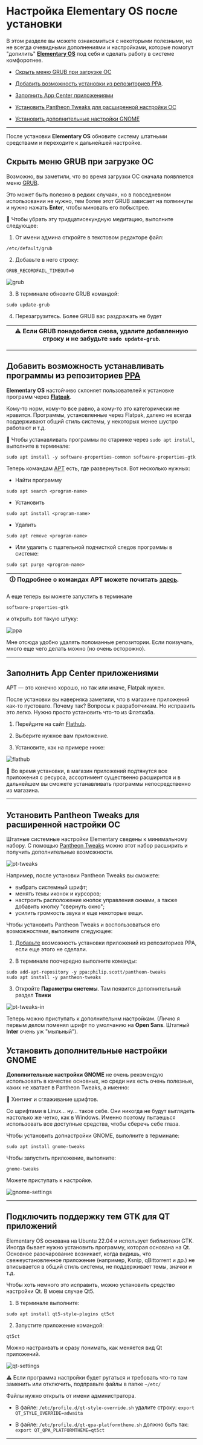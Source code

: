 # Настройка **Elementary OS** после установки

В этом разделе вы можете ознакомиться с некоторыми полезными, но не всегда очевидными дополнениями и настройками, которые помогут "допилить" [**Elementary OS**](https://elementary.io) под себя и сделать работу в системе комфоротнее.

* [Скрыть меню GRUB при загрузке ОС](#скрыть-меню-grub-при-загрузке-ос)

* [Добавить возможность установки из репозиториев РРА](#добавить-возможность-устанавливать-программы-из-репозиториев-рра).

* [Заполнить App Center приложениями](#заполнить-app-center-приложениями)

* [Установить Pantheon Tweaks для расширенной настройки ОС](#установить-pantheon-tweaks-для-расширенной-настройки-ос)

* [Установить дополнительные настройки GNOME](#установить-дополнительные-настройки-gnome)

---

После установки **Elementary OS** обновите систему штатными средствами и переходите к дальнейшей настройке.



## Скрыть меню GRUB при загрузке ОС

Возможно, вы заметили, что во время загрузки ОС сначала появляется меню [GRUB](https://stackedit.io/app#).

Это может быть полезно в редких случаях, но в повседневном использовании не нужно, тем более этот GRUB зависает на полминуты и нужно нажать **Enter**, чтобы миновать его побыстрее.   

🔵 Чтобы убрать эту тридцатисекундную медитацию, выполните следующее:

1. От имени админа откройте в текстовом редакторе файл:   

```
/etc/default/grub
```

2. Добавьте в него строку:   
```
GRUB_RECORDFAIL_TIMEOUT=0
```

![grub](https://github.com/ded-ared/eos-all-about/blob/main/images/grub-setup.png)

3. В терминале обновите GRUB командой:   

```
sudo update-grub
```

4. Перезагрузитесь. Более GRUB вас раздражать не будет

| ⚠️ Если GRUB понадобится снова, удалите добавленную строку и не забудьте `sudo update-grub`. |
|---|

---



## Добавить возможность устанавливать программы из репозиториев [РРА](https://help.ubuntu.ru/wiki/ppa)

**Elementary OS** настойчиво склоняет пользователей к установке программ через [**Flatpak**](https://docs.flatpak.org/ru/latest/introduction.html).   

Кому-то норм, кому-то все равно, а кому-то это категорически не нравится. Программы, установленные через Flatpak, далеко не всегда поддерживают общий стиль системы, у некоторых менее шустро работают и т.д.

🔵 Чтобы устанавливать программы по старинке через `sudo apt install`, выполните в терминале:

```
sudo apt install -y software-properties-common software-properties-gtk
```

Теперь командам [APT](https://pingvinus.ru/note/apt) есть, где развернуться. Вот несколько нужных:

* Найти программу

```
sudo apt search <program-name>
```

* Установить

```
sudo apt install <program-name>
```

* Удалить

```
sudo apt remove <program-name>
```

* Или удалить с тщательной подчисткой следов программы в системе:

```
sudo spt purge <program-name>
```

|  🛈   Подробнее о командах APT можете почитать [здесь](https://pingvinus.ru/note/apt).  |
|---|

А еще теперь вы можете запустить в терминале

```
software-properties-gtk
```

и открыть вот такую штуку:

![ppa](https://github.com/ded-ared/eos-all-about/blob/main/images/software-property-gtk.png)

Мне отсюда удобно удалять поломанные репозитории. Если поизучать, много еще чего делать можно (но очень осторожно).

---

## Заполнить App Center приложениями

APT — это конечно хорошо, но так или иначе, Flatpak нужен.

После установки вы наверняка заметили, что в магазине приложений как-то пустовато. Почему так? Вопросы к разработчикам. Но исправить это легко. Нужно просто установить что-то из Флэтхаба.

1. Перейдите на сайт [Flathub](https://flathub.org/home).

2. Выберите нужное вам приложение.

3. Установите, как на примере ниже:

![flathub](https://github.com/ded-ared/eos-all-about/blob/main/images/install-from-flathub.png "установка через флэтхаб")

🔵 Во время установки, в магазин приложений подтянутся все приложения с ресурса, ассортимент существенно расширится и в дальнейшем вы сможете устанавливать программы непосредственно из магазина.

---

## Установить Pantheon Tweaks для расширенной настройки ОС

Штатные системные настройки Elementary сведены к минимальному набору. С помощью [Pantheon Tweaks](https://github.com/pantheon-tweaks/pantheon-tweaks) можно этот набор расширить и получить дополнительные возможности.

![pt-tweaks](https://github.com/ded-ared/eos-all-about/blob/main/images/pantheon-tweaks.png)

Например, после установки Pantheon Tweaks вы сможете:

* выбрать системный шрифт;
* менять темы иконок и курсоров;
* настроить расположение кнопок управления окнами, а также добавить кнопку "свернуть окно";
* усилить громкость звука и еще некоторые вещи.

Чтобы установить Pantheon Tweaks и воспользоваться его возможностями, выполните следующее:

1. [Добавьте](#добавить-возможность-устанавливать-программы-из-репозиториев-рра) возможность установки приложений из репозиториев РРА, если еще этого не сделали.

2. В терминале поочередно выполните команды:

```
sudo add-apt-repository -y ppa:philip.scott/pantheon-tweaks
sudo apt install -y pantheon-tweaks
```

3. Откройте **Параметры системы**. Там появится дополнительный раздел **Твики**

![pt-tweaks-in](https://github.com/ded-ared/eos-all-about/blob/main/images/pantheon-tweaks-in-settings.png)

Теперь можно приступать к дополнительнм настройкам. (Лично я первым делом поменял шрифт по умолчанию на **Open Sans**. Штатный **Inter** очень уж "мыльный").

## Установить дополнительные настройки GNOME

**Дополнительные настройки GNOME** не очень рекомендую использовать в качестве основных, но среди них есть очень полезные, каких не хватает в Pantheon Tweaks, а именно:

🔵 Хинтинг и сглаживание шрифтов.

Со шрифтами в Linux... ну... такое себе. Они никогда не будут выглядеть настолько же четко, как в Windows. Именно поэтому пытаешься использовать все доступные средства, чтобы сберечь себе глаза.

Чтобы установить допнастройки GNOME, выполните в терминале:

```
sudo apt install gnome-tweaks
```

Чтобы запустить приложение, выполните:

```
gnome-tweaks
```

Можете приступать к настройке.

![gnome-settings](https://github.com/ded-ared/eos-all-about/blob/main/images/gnome-settings.png)

---

## Подключить поддержку тем GTK для QT приложений

Elementary OS основана на Ubuntu 22.04 и использует библиотеки GTK. Иногда бывает нужно установить программу, которая основана на Qt. Основное разочарование возникает, когда видишь, что свежеустановленное приложение (например, Ksnip, qBittorrent и др.) не вписывается в общий стиль системы, не поддерживает темы, значки и т.д.

Чтобы хоть немного это исправить, можно установить средство настройки Qt. В моем случае Qt5.

1. В терминале выполните:

```
sudo apt install qt5-style-plugins qt5ct
```

2. Запустите приложение командой:

```
qt5ct
```

Можно настраивать и сразу понимать, как меняется вид Qt приложений.

![qt-settings](https://github.com/ded-ared/eos-all-about/blob/main/images/qt5-setting.png)

⚠️ Если программа настройки будет ругаться и требовать что-то там заменить или отключить, подправьте файлы в папке `~/etc/`

Файлы нужно открыть от имени администратора.

* В файле: `/etc/profile.d/qt-style-override.sh` удалите строку: `export QT_STYLE_OVERRIDE=adwaita`

* В файле: `/etc/profile.d/qt-qpa-platformtheme.sh` должно быть так: `export QT_QPA_PLATFORMTHEME=qt5ct`

---
